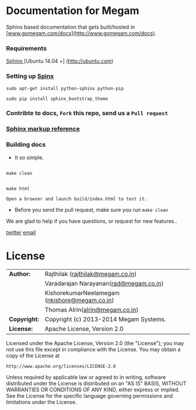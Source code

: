 Documentation for Megam
==============================

Sphinx based documentation that gets built/hosted in [www.gomegam.com/docs](http://www.gomegam.com/docs).

### Requirements

>
[Sphinx ](http://sphinx-doc.org/)
[Ubuntu 14.04 +] (http://ubuntu.com)


### Setting up [Spinx](http://sphinx-doc.org)

```
sudo apt-get install python-sphinx python-pip

sudo pip install sphinx_bootstrap_theme

```

### Contribte to docs, `Fork` this repo, send us a `Pull request`


### [Sphinx markup reference](http://sphinx-doc.org/latest/contents.html)


### Building docs

* It so simple.  

```

make clean


make html

Open a browser and launch build/index.html to test it.
```

* Before you send the pull request, make sure you run `make clean`


We are glad to help if you have questions, or request for new features..

[twitter](http://twitter.com/indykish) [email](<rajthilak@megam.co.in>)



# License

|                      |                                          |
|:---------------------|:-----------------------------------------|
| **Author:**          | Rajthilak (<rajthilak@megam.co.in>)
|	                     | Varadarajan Narayanan(rad@megam.co.in)
|	       	             | KishorekumarNeelamegam (<nkishore@megam.co.in>)
|                      | Thomas Alrin(<alrin@megam.co.in>)
| **Copyright:**       | Copyright (c) 2013-2014 Megam Systems.
| **License:**         | Apache License, Version 2.0

Licensed under the Apache License, Version 2.0 (the "License");
you may not use this file except in compliance with the License.
You may obtain a copy of the License at

    http://www.apache.org/licenses/LICENSE-2.0

Unless required by applicable law or agreed to in writing, software
distributed under the License is distributed on an "AS IS" BASIS,
WITHOUT WARRANTIES OR CONDITIONS OF ANY KIND, either express or implied.
See the License for the specific language governing permissions and
limitations under the License.
